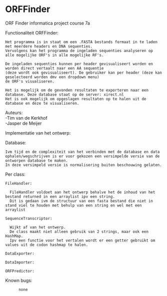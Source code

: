 # ORFFinder
ORF Finder informatica project course 7a

Functionaliteit ORFFinder:

    Het programma is in staat om een .FASTA bestands formaat in te laden met meerdere headers en DNA sequenties.
    Vervolgens kan het programma de ingeladen sequenties analyseren op alle mogelijke ORF's in alle mogelijke RF's.
  
    De ingeladen sequenties kunnen per header gevisualiseert worden en worden direct vertaalt naar een AA sequentie 
    (deze wordt ook gevisualiseert). De gebruiker kan per header (deze kan geselecteerd worden dmv een dropdown menu)
    de ORF's visualiseren.
  
    Het is mogelijk om de gevonden resultaten te exporteren naar een database. Deze database staat op de server: xirect.nl
    Het is ook mogelijk om opgeslagen resultaten op te halen uit de database en deze te visualiseren.
  
Auteurs:  
-Tim van de Kerkhof          
-Jasper de Meijer

Implementatie van het ontwerp:

  Database:
  
    Ivm tijd en de complexiteit van het verbinden met de database en data ophalen/wegschrijven is er voor gekozen een versimpelde versie van de ontworpen database te maken. 
    In deze versimpeld versie is normalisering buiten beschouwing gelaten.
    
  Per class:
  
    FileHandler:
    
      FileHandler voldoet aan het ontwerp behalve het de inhoud van het bestand returned in een arraylist ipv een string. 
      Dit is gedaan ivm de structuur van een fasta bestand die niet in stand viel te houden met behulp van een string en wel met een arraylist

    SequenceTranscriptor:
    
      Wijkt af van het ontwerp. 
      De class maakt niet alleen gebruik van 2 strings, maar ook een HashMap. 
      Ipv een functie voor het vertalen wordt er een getter gebruikt om values uit de codon hashmap te halen.

    DataExporter:

    DataImporter:

    ORFPredictor:





Known bugs:

          none
